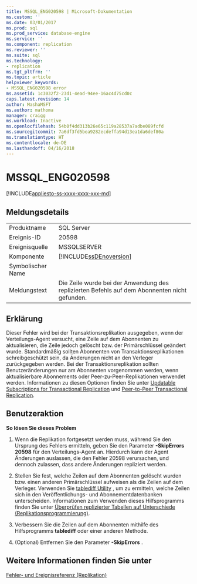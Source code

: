 ```yaml
---
title: MSSQL_ENG020598 | Microsoft-Dokumentation
ms.custom: ''
ms.date: 03/01/2017
ms.prod: sql
ms.prod_service: database-engine
ms.service: ''
ms.component: replication
ms.reviewer: ''
ms.suite: sql
ms.technology:
- replication
ms.tgt_pltfrm: ''
ms.topic: article
helpviewer_keywords:
- MSSQL_ENG020598 error
ms.assetid: 1c3032f2-23d1-4ead-94ee-16ac4d75cd0c
caps.latest.revision: 14
author: MashaMSFT
ms.author: mathoma
manager: craigg
ms.workload: Inactive
ms.openlocfilehash: 54b0f4dd313b26e65c119a28537a7adbe089fcfd
ms.sourcegitcommit: 7a6df3fd5bea9282ecdeffa94d13ea1da6def80a
ms.translationtype: HT
ms.contentlocale: de-DE
ms.lasthandoff: 04/16/2018
---
```

# <a name="mssqleng020598"></a>MSSQL_ENG020598
[!INCLUDE[appliesto-ss-xxxx-xxxx-xxx-md](../../includes/appliesto-ss-xxxx-xxxx-xxx-md.md)]
    
## <a name="message-details"></a>Meldungsdetails  
  
|||  
|-|-|  
|Produktname|SQL Server|  
|Ereignis-ID|20598|  
|Ereignisquelle|MSSQLSERVER|  
|Komponente|[!INCLUDE[ssDEnoversion](../../includes/ssdenoversion-md.md)]|  
|Symbolischer Name||  
|Meldungstext|Die Zeile wurde bei der Anwendung des replizierten Befehls auf dem Abonnenten nicht gefunden.|  
  
## <a name="explanation"></a>Erklärung  
 Dieser Fehler wird bei der Transaktionsreplikation ausgegeben, wenn der Verteilungs-Agent versucht, eine Zeile auf dem Abonnenten zu aktualisieren, die Zeile jedoch gelöscht bzw. der Primärschlüssel geändert wurde. Standardmäßig sollten Abonnenten von Transaktionsreplikationen schreibgeschützt sein, da Änderungen nicht an den Verleger zurückgegeben werden. Bei der Transaktionsreplikation sollten Benutzeränderungen nur am Abonnenten vorgenommen werden, wenn aktualisierbare Abonnements oder Peer-zu-Peer-Replikationen verwendet werden. Informationen zu diesen Optionen finden Sie unter [Updatable Subscriptions for Transactional Replication](../../relational-databases/replication/transactional/updatable-subscriptions-for-transactional-replication.md) und [Peer-to-Peer Transactional Replication](../../relational-databases/replication/transactional/peer-to-peer-transactional-replication.md).  
  
## <a name="user-action"></a>Benutzeraktion  
 **So lösen Sie dieses Problem**  
  
1.  Wenn die Replikation fortgesetzt werden muss, während Sie den Ursprung des Fehlers ermitteln, geben Sie den Parameter **-SkipErrors 20598** für den Verteilungs-Agent an. Hierdurch kann der Agent Änderungen auslassen, die den Fehler 20598 verursachen, und dennoch zulassen, dass andere Änderungen repliziert werden.  
  
2.  Stellen Sie fest, welche Zeilen auf dem Abonnenten gelöscht wurden bzw. einen anderen Primärschlüssel aufweisen als die Zeilen auf dem Verleger. Verwenden Sie [tablediff Utility](../../tools/tablediff-utility.md) , um zu ermitteln, welche Zeilen sich in den Veröffentlichungs- und Abonnementdatenbanken unterscheiden. Informationen zum Verwenden dieses Hilfsprogramms finden Sie unter [Überprüfen replizierter Tabellen auf Unterschiede &#40;Replikationsprogrammierung&#41;](../../relational-databases/replication/administration/compare-replicated-tables-for-differences-replication-programming.md).  
  
3.  Verbessern Sie die Zeilen auf dem Abonnenten mithilfe des Hilfsprogramms **tablediff** oder einer anderen Methode.  
  
4.  (Optional) Entfernen Sie den Parameter **-SkipErrors** .  
  
## <a name="see-also"></a>Weitere Informationen finden Sie unter  
 [Fehler- und Ereignisreferenz &#40;Replikation&#41;](../../relational-databases/replication/errors-and-events-reference-replication.md)  
  
  
